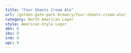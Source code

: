 ```yaml
---
title: "Four Sheets Cream Ale"
url: /golden-gate-park-brewery/four-sheets-cream-ale/
category: North American Lager
style: American-Style Lager
abv: 0
ibu: 0
srm: 0
upc: 0
---
```


